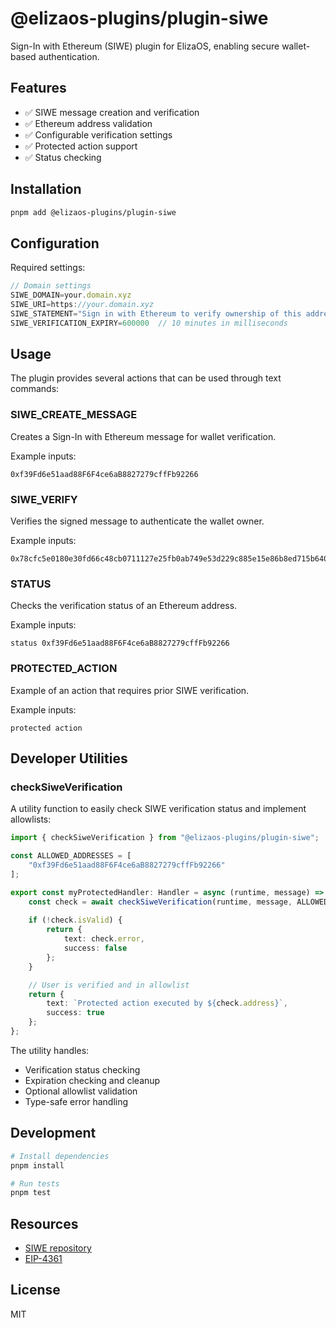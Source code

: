 # @elizaos-plugins/plugin-siwe

Sign-In with Ethereum (SIWE) plugin for ElizaOS, enabling secure wallet-based authentication.

## Features

- ✅ SIWE message creation and verification
- ✅ Ethereum address validation
- ✅ Configurable verification settings
- ✅ Protected action support
- ✅ Status checking

## Installation

```bash
pnpm add @elizaos-plugins/plugin-siwe
```

## Configuration

Required settings:

```typescript
// Domain settings
SIWE_DOMAIN=your.domain.xyz
SIWE_URI=https://your.domain.xyz
SIWE_STATEMENT="Sign in with Ethereum to verify ownership of this address"
SIWE_VERIFICATION_EXPIRY=600000  // 10 minutes in milliseconds
```

## Usage

The plugin provides several actions that can be used through text commands:

### SIWE_CREATE_MESSAGE
Creates a Sign-In with Ethereum message for wallet verification.

Example inputs:
```
0xf39Fd6e51aad88F6F4ce6aB8827279cffFb92266
```

### SIWE_VERIFY
Verifies the signed message to authenticate the wallet owner.

Example inputs:
```
0x78cfc5e0180e30fd66c48cb0711127e25fb0ab749e53d229c885e15e86b8ed715b6402e0b8de1a1845217d922ea216fcfe13f6c358d6f4e2a2ebe8cd93e7f8f41b
```

### STATUS
Checks the verification status of an Ethereum address.

Example inputs:
```
status 0xf39Fd6e51aad88F6F4ce6aB8827279cffFb92266
```

### PROTECTED_ACTION
Example of an action that requires prior SIWE verification.

Example inputs:
```
protected action
```

## Developer Utilities

### checkSiweVerification

A utility function to easily check SIWE verification status and implement allowlists:

```typescript
import { checkSiweVerification } from "@elizaos-plugins/plugin-siwe";

const ALLOWED_ADDRESSES = [
    "0xf39Fd6e51aad88F6F4ce6aB8827279cffFb92266"
];

export const myProtectedHandler: Handler = async (runtime, message) => {
    const check = await checkSiweVerification(runtime, message, ALLOWED_ADDRESSES);
    
    if (!check.isValid) {
        return {
            text: check.error,
            success: false
        };
    }

    // User is verified and in allowlist
    return {
        text: `Protected action executed by ${check.address}`,
        success: true
    };
};
```

The utility handles:
- Verification status checking
- Expiration checking and cleanup
- Optional allowlist validation
- Type-safe error handling

## Development

```bash
# Install dependencies
pnpm install

# Run tests
pnpm test
```

## Resources

- [SIWE repository](https://github.com/spruceid/siwe)
- [EIP-4361](https://eips.ethereum.org/EIPS/eip-4361)

## License

MIT
